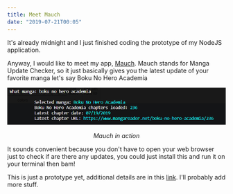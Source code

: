 ```yaml
---
title: Meet Mauch
date: "2019-07-21T00:05"
---
```


It's already midnight and I just finished coding the prototype of my NodeJS application. 

Anyway, I would like to meet my app, <a href="https://github.com/ThanMatt/manga-update-checker" target="_blank">Mauch</a>. Mauch stands for Manga Update Checker, so it just basically gives you the latest update of your favorite manga let's say Boku No Hero Academia

![Mauch-in-action](mauch.png)
<center><i>Mauch in action</i></center>

It sounds convenient because you don't have to open your web browser just to check if are there any updates, you could just install this and run it on your terminal then bam!

This is just a prototype yet, additional details are in this <a href="https://github.com/ThanMatt/manga-update-checker" target="_blank">link</a>. I'll probably add more stuff.